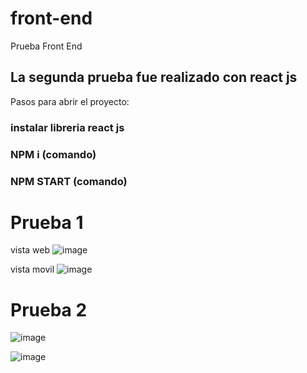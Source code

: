 # front-end
Prueba Front End

## La segunda prueba fue realizado con react js
Pasos para abrir el proyecto: 
### instalar libreria react js
### NPM i (comando)
### NPM START (comando)

# Prueba 1
vista web
![image](https://user-images.githubusercontent.com/44610224/201274498-1c2042c9-0aaa-45e6-ade0-074fcb3a700f.png)

vista movil 
![image](https://user-images.githubusercontent.com/44610224/201274607-6b708240-b5ef-4e54-9718-205d95df2545.png)


# Prueba 2 

![image](https://user-images.githubusercontent.com/44610224/201310791-c3474522-16b7-411b-b255-f4170d19efb9.png)

![image](https://user-images.githubusercontent.com/44610224/201310950-1ff109ad-3ca9-467b-9626-0d265dba285e.png)
